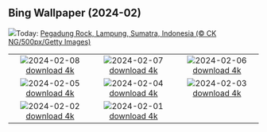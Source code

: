 ## Bing Wallpaper (2024-02)
![](https://www.bing.com/th?id=OHR.PegadungRocks_EN-IN8508139337_UHD.jpg&w=1000)Today: [Pegadung Rock, Lampung, Sumatra, Indonesia (© CK NG/500px/Getty Images)](https://www.bing.com/th?id=OHR.PegadungRocks_EN-IN8508139337_UHD.jpg)

|      |      |      |
| :----: | :----: | :----: |
|![](https://www.bing.com/th?id=OHR.MtHoodOregon_EN-IN0378754040_UHD.jpg&pid=hp&w=384&h=216&rs=1&c=4)2024-02-08 [download 4k](https://www.bing.com/th?id=OHR.MtHoodOregon_EN-IN0378754040_UHD.jpg)|![](https://www.bing.com/th?id=OHR.StJamesPool_EN-IN9666211879_UHD.jpg&pid=hp&w=384&h=216&rs=1&c=4)2024-02-07 [download 4k](https://www.bing.com/th?id=OHR.StJamesPool_EN-IN9666211879_UHD.jpg)|![](https://www.bing.com/th?id=OHR.LakeTahoeRock_EN-IN9092668370_UHD.jpg&pid=hp&w=384&h=216&rs=1&c=4)2024-02-06 [download 4k](https://www.bing.com/th?id=OHR.LakeTahoeRock_EN-IN9092668370_UHD.jpg)|
|![](https://www.bing.com/th?id=OHR.WesternMonarchs_EN-IN8519228057_UHD.jpg&pid=hp&w=384&h=216&rs=1&c=4)2024-02-05 [download 4k](https://www.bing.com/th?id=OHR.WesternMonarchs_EN-IN8519228057_UHD.jpg)|![](https://www.bing.com/th?id=OHR.DevetashkaCave_EN-IN5940085595_UHD.jpg&pid=hp&w=384&h=216&rs=1&c=4)2024-02-04 [download 4k](https://www.bing.com/th?id=OHR.DevetashkaCave_EN-IN5940085595_UHD.jpg)|![](https://www.bing.com/th?id=OHR.VeniceCarnival_EN-IN3995000071_UHD.jpg&pid=hp&w=384&h=216&rs=1&c=4)2024-02-03 [download 4k](https://www.bing.com/th?id=OHR.VeniceCarnival_EN-IN3995000071_UHD.jpg)|
|![](https://www.bing.com/th?id=OHR.AlpineMarmot_EN-IN2558708163_UHD.jpg&pid=hp&w=384&h=216&rs=1&c=4)2024-02-02 [download 4k](https://www.bing.com/th?id=OHR.AlpineMarmot_EN-IN2558708163_UHD.jpg)|![](https://www.bing.com/th?id=OHR.AlbaceteSpain_EN-IN7833370046_UHD.jpg&pid=hp&w=384&h=216&rs=1&c=4)2024-02-01 [download 4k](https://www.bing.com/th?id=OHR.AlbaceteSpain_EN-IN7833370046_UHD.jpg)|